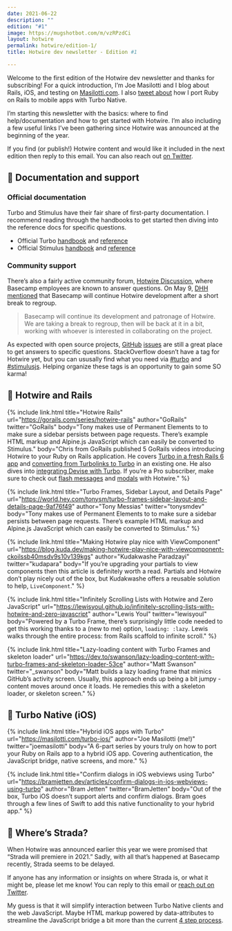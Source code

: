 ```yaml
---
date: 2021-06-22
description: ""
edition: "#1"
image: https://mugshotbot.com/m/vzRPzdCi
layout: hotwire
permalink: hotwire/edition-1/
title: Hotwire dev newsletter - Edition #1

---
```


Welcome to the first edition of the Hotwire dev newsletter and thanks for subscribing! For a quick introduction, I’m Joe Masilotti and I blog about Rails, iOS, and testing on [Masilotti.com](https://masilotti.com/). I also [tweet about](https://twitter.com/joemasilotti) how I port Ruby on Rails to mobile apps with Turbo Native.

I’m starting this newsletter with the basics: where to find help/documentation and how to get started with Hotwire. I’m also including a few useful links I’ve been gathering since Hotwire was announced at the beginning of the year.

If you find (or publish!) Hotwire content and would like it included in the next edition then reply to this email. You can also reach out [on Twitter](https://twitter.com/joemasilotti).

## 📄 Documentation and support

### Official documentation

Turbo and Stimulus have their fair share of first-party documentation. I recommend reading through the handbooks to get started then diving into the reference docs for specific questions.

* Official Turbo [handbook](https://turbo.hotwire.dev/handbook/introduction) and [reference](https://turbo.hotwire.dev/reference/drive) 
* Official Stimulus [handbook](https://stimulus.hotwire.dev/handbook/introduction) and [reference](https://stimulus.hotwire.dev/reference/controllers) 

### Community support

There’s also a fairly active community forum, [Hotwire Discussion](https://discuss.hotwire.dev/), where Basecamp employees are known to answer questions. On May 9, [DHH mentioned](https://discuss.hotwire.dev/t/basecamp-plans-with-hotwire/2781/6) that Basecamp will continue Hotwire development after a short break to regroup.

> Basecamp will continue its development and patronage of Hotwire. We are taking a break to regroup, then will be back at it in a bit, working with whoever is interested in collaborating on the project.

As expected with open source projects, [GitHub](https://github.com/hotwired/turbo/issues) [issues](https://github.com/hotwired/stimulus/issues) are still a great place to get answers to specific questions. StackOverflow doesn’t have a tag for Hotwire yet, but you can ususally find what you need via [#turbo](https://stackoverflow.com/questions/tagged/turbo) and [#stimulusjs](https://stackoverflow.com/questions/tagged/stimulusjs). Helping organize these tags is an opportunity to gain some SO karma!

## 💎 Hotwire and Rails

{% include link.html 
  title="Hotwire Rails"
  url="https://gorails.com/series/hotwire-rails"
  author="GoRails"
  twitter="GoRails"
  body="Tony makes use of Permanent Elements to to make sure a sidebar persists between page requests. There’s example HTML markup and Alpine.js JavaScript which can easily be converted to Stimulus."
  body="Chris from GoRails published 5 GoRails videos introducing Hotwire to your Ruby on Rails application. He covers [Turbo in a fresh Rails 6 app](https://gorails.com/episodes/hotwire-rails) and [converting from Turbolinks to Turbo](https://gorails.com/episodes/upgrade-from-turbolinks-to-hotwire-and-turbo) in an existing one. He also dives into [integrating Devise with Turbo](https://gorails.com/episodes/devise-hotwire-turbo). If you’re a Pro subscriber, make sure to check out [flash messages](https://gorails.com/episodes/hotwire-flash-messages) and [modals](https://gorails.com/episodes/hotwire-modal-forms) with Hotwire."
%}

{% include link.html 
  title="Turbo Frames, Sidebar Layout, and Details Page"
  url="https://world.hey.com/tonysm/turbo-frames-sidebar-layout-and-details-page-9af76f49"
  author="Tony Messias"
  twitter="tonysmdev"
  body="Tony makes use of Permanent Elements to to make sure a sidebar persists between page requests. There’s example HTML markup and Alpine.js JavaScript which can easily be converted to Stimulus."
%}

{% include link.html
  title="Making Hotwire play nice with ViewComponent"
  url="https://blog.kuda.dev/making-hotwire-play-nice-with-viewcomponent-ckoilssb40msdv9s10v139kgs"
  author="Kudakwashe Paradzayi"
  twitter="kudapara"
  body="If you’re upgrading your partials to view components then this article is definitely worth a read. Partials and Hotwire don’t play nicely out of the box, but Kudakwashe offers a reusable solution to help, `LiveComponent`."
%}

{% include link.html
  title="Infinitely Scrolling Lists with Hotwire and Zero JavaScript"
  url="https://lewisyoul.github.io/infinitely-scrolling-lists-with-hotwire-and-zero-javascript"
  author="Lewis Youl"
  twitter="lewisyoul"
  body="Powered by a Turbo Frame, there’s surprisingly little code needed to get this working thanks to a (new to me) option, `loading: :lazy`. Lewis walks through the entire process: from Rails scaffold to infinite scroll."
%}

{% include link.html
  title="Lazy-loading content with Turbo Frames and skeleton loader"
  url="https://dev.to/swanson/lazy-loading-content-with-turbo-frames-and-skeleton-loader-53ce"
  author="Matt Swanson"
  twitter="_swanson"
  body="Matt builds a lazy loading frame that mimics GitHub’s activity screen. Usually, this approach ends up being a bit jumpy - content moves around once it loads. He remedies this with a skeleton loader, or skeleton screen."
%}

## 📱 Turbo Native (iOS)

{% include link.html
  title="Hybrid iOS apps with Turbo"
  url="https://masilotti.com/turbo-ios/"
  author="Joe Masilotti (me!)"
  twitter="joemasilotti"
  body="A 6-part series by yours truly on how to port your Ruby on Rails app to a hybrid iOS app. Covering authentication, the JavaScript bridge, native screens, and more."
%}

{% include link.html
  title="Confirm dialogs in iOS webviews using Turbo"
  url="https://bramjetten.dev/articles/confirm-dialogs-in-ios-webviews-using-turbo"
  author="Bram Jetten"
  twitter="BramJetten"
  body="Out of the box, Turbo iOS doesn’t support alerts and confirm dialogs. Bram goes through a few lines of Swift to add this native functionality to your hybrid app."
%}

## 🤷 Where’s Strada?

When Hotwire was announced earlier this year we were promised that “Strada will premiere in 2021.” Sadly, with all that’s happened at Basecamp recently, Strada seems to be delayed.

If anyone has any information or insights on where Strada is, or what it might be, please let me know! You can reply to this email or [reach out on Twitter](https://twitter.com/joemasilotti).

My guess is that it will simplify interaction between Turbo Native clients and the web JavaScript. Maybe HTML markup powered by data-attributes to streamline the JavaScript bridge a bit more than the current [4 step process](https://masilotti.com/turbo-ios/the-javascript-bridge/).
